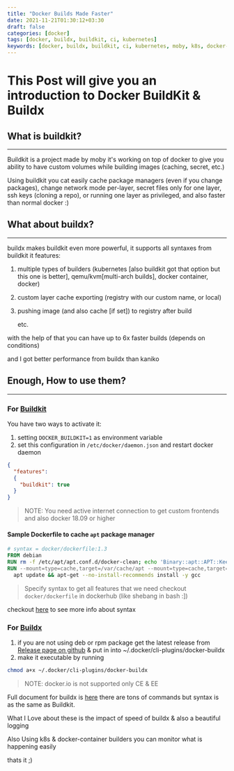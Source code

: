 ```yaml
---
title: "Docker Builds Made Faster"
date: 2021-11-21T01:30:12+03:30
draft: false
categories: [docker]
tags: [docker, buildx, buildkit, ci, kubernetes]
keywords: [docker, buildx, buildkit, ci, kubernetes, moby, k8s, docker-cache, cache, runner]
---
```


# This Post will give you an introduction to Docker BuildKit & Buildx

## What is buildkit?
---
Buildkit is a project made by moby it's working on top of docker to give you ability to have custom volumes while building images (caching, secret, etc.)

Using buildkit you cat easily cache package managers (even if you change packages), change network mode per-layer, secret files only for one layer, ssh keys (cloning a repo), or running one layer as privileged, and also faster than normal docker :)

## What about buildx?
---
buildx makes buildkit even more powerful, it supports all syntaxes from buildkit it features:
1. multiple types of builders (kubernetes [also buildkit got that option but this one is better], qemu/kvm[multi-arch builds], docker container, docker)
2. custom layer cache exporting (registry with our custom name, or local)
3. pushing image (and also cache [if set]) to registry after build

    etc.

with the help of that you can have up to 6x faster builds (depends on conditions)

and I got better performance from buildx than kaniko

## Enough, How to use them?
---
### For [Buildkit](https://github.com/moby/buildkit)
You have two ways to activate it:

1. setting `DOCKER_BUILDKIT=1` as environment variable
2. set this configuration in `/etc/docker/daemon.json` and restart docker daemon
```json
{
  "features":
  {
    "buildkit": true
  }
}
```

> NOTE: You need active internet connection to get custom frontends and also docker 18.09 or higher

#### Sample Dockerfile to cache `apt` package manager
```Dockerfile
# syntax = docker/dockerfile:1.3
FROM debian
RUN rm -f /etc/apt/apt.conf.d/docker-clean; echo 'Binary::apt::APT::Keep-Downloaded-Packages "true";' > /etc/apt/apt.conf.d/keep-cache
RUN --mount=type=cache,target=/var/cache/apt --mount=type=cache,target=/var/lib/apt \
  apt update && apt-get --no-install-recommends install -y gcc
```
> Specify syntax to get all features that we need checkout `docker/dockerfile` in dockerhub (like shebang in bash :])

checkout [here](https://github.com/moby/buildkit/blob/master/frontend/dockerfile/docs/syntax.md) to see more info about syntax

### For [Buildx](https://github.com/docker/buildx)
1. if you are not using deb or rpm package get the latest release from [Release page on github](https://github.com/docker/buildx/releases/latest) & put in into ~/.docker/cli-plugins/docker-buildx
2. make it executable by running
```bash
chmod a+x ~/.docker/cli-plugins/docker-buildx
```
> NOTE: docker.io is not supported only CE & EE

Full document for buildx is [here](https://docs.docker.com/engine/reference/commandline/buildx/) there are tons of commands but syntax is as the same as Buildkit.

What I Love about these is the impact of speed of buildx & also a beautiful logging

Also Using k8s & docker-container builders you can monitor what is happening easily

thats it ;)
